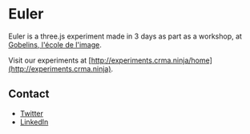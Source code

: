 # Euler

Euler is a three.js experiment made in 3 days as part as a workshop, at [Gobelins, l'école de l'image](http://gobelins.fr).

Visit our experiments at [http://experiments.crma.ninja/home](http://experiments.crma.ninja).

## Contact

- [Twitter](http://twitter.com/sreucherand)
- [LinkedIn](http://fr.linkedin.com/in/sylvainreucherand)